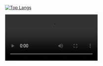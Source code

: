 [![Top Langs](https://github-readme-stats-animeshmaiti.vercel.app/api/top-langs/?username=animeshmaiti&layout=compact)](https://github.com/animeshmaiti/AnimatedSearchBar)

<video src="searchbar.mp4" controls type="video/mp4"></video>

